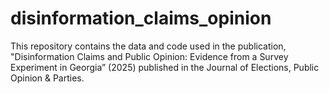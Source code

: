 # disinformation_claims_opinion
This repository contains the data and code used in the publication, "Disinformation Claims and Public Opinion: Evidence from a Survey Experiment in Georgia” (2025) published in the Journal of Elections, Public Opinion &amp; Parties. 
